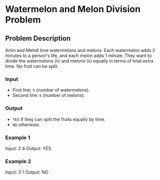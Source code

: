 # Watermelon and Melon Division Problem

## Problem Description

Amin and Mehdi love watermelons and melons. Each watermelon adds 2 minutes to a person's life, and each melon adds 1 minute. They want to divide the watermelons (`h`) and melons (`k`) equally in terms of total extra time. No fruit can be split.

### Input
- First line: `h` (number of watermelons).
- Second line: `k` (number of melons).

### Output
- `YES` if they can split the fruits equally by time.
- `NO` otherwise.



### Example 1

Input: 
2 
4
Output: YES

### Example 2

Input:
3
1
Output:
NO